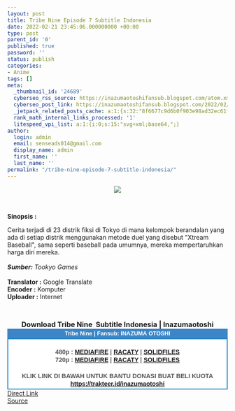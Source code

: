 ```yaml
---
layout: post
title: Tribe Nine Episode 7 Subtitle Indonesia
date: 2022-02-21 23:45:06.000000000 +00:00
type: post
parent_id: '0'
published: true
password: ''
status: publish
categories:
- Anime
tags: []
meta:
  _thumbnail_id: '24689'
  cyberseo_rss_source: https://inazumaotoshifansub.blogspot.com/atom.xml?start-index=1
  cyberseo_post_link: https://inazumaotoshifansub.blogspot.com/2022/02/tribe-nine-episode-7-subtitle-indonesia.html
  _jetpack_related_posts_cache: a:1:{s:32:"8f6677c9d6b0f903e98ad32ec61f8deb";a:2:{s:7:"expires";i:1657957075;s:7:"payload";a:3:{i:0;a:1:{s:2:"id";i:25182;}i:1;a:1:{s:2:"id";i:24983;}i:2;a:1:{s:2:"id";i:24888;}}}}
  rank_math_internal_links_processed: '1'
  litespeed_vpi_list: a:1:{i:0;s:15:"svg+xml;base64,";}
author:
  login: admin
  email: senseads014@gmail.com
  display_name: admin
  first_name: ''
  last_name: ''
permalink: "/tribe-nine-episode-7-subtitle-indonesia/"
---
```

</p>
<div class="separator" style="clear: both; text-align: center;"><a href="https://blogger.googleusercontent.com/img/a/AVvXsEjYZJbYwTqJOslqrm4TEiHQUhdNJcEgH5s3BJK6LfNamNz4qk6RlQCcfbKUdaP-8nhMQ1rVQSs_3JfwhMAuv9c7ORnSn8huzcDg-n5YyFtJF80M48uh7ZTqYARAZoyw17XGy5L8szAsC2993qCbwQmWGn41TJO7yRhEe6yDOAIAUUGeF57AsGJ29qZs=s450" style="margin-left: 1em; margin-right: 1em;"><img border="0" data-original-height="269" data-original-width="450" src="{{ site.baseurl }}/assets/2022/02/AVvXsEjYZJbYwTqJOslqrm4TEiHQUhdNJcEgH5s3BJK6LfNamNz4qk6RlQCcfbKUdaP-8nhMQ1rVQSs_3JfwhMAuv9c7ORnSn8huzcDg-n5YyFtJF80M48uh7ZTqYARAZoyw17XGy5L8szAsC2993qCbwQmWGn41TJO7yRhEe6yDOAIAUUGeF57AsGJ29qZs=s16000" /></a></div>
<p>&nbsp;</p>
<p><b>Sinopsis :</b></p>
<div style="text-align: left;"><span face="&quot;trebuchet ms&quot; , sans-serif">Cerita terjadi di 23 distrik fiksi di Tokyo di mana kelompok berandalan yang ada di setiap distrik menggunakan metode duel yang disebut "Xtream Baseball", sama seperti baseball pada umumnya, mereka mempertaruhkan harga diri mereka.&nbsp;</span></div>
<div style="text-align: left;"><span face="&quot;trebuchet ms&quot; , sans-serif"><br /></span></div>
<div style="text-align: left;"><span face="&quot;trebuchet ms&quot; , sans-serif"><i><b>Sumber:</b> Tookyo Games</i></span></div>
<div style="text-align: left;"><span face="&quot;trebuchet ms&quot; , sans-serif"><br /></span>
<div style="text-align: left;"><span face="&quot;trebuchet ms&quot; , sans-serif"><b>Translator :</b> Google Translate</span></div>
<div style="text-align: left;"><span face="&quot;trebuchet ms&quot; , sans-serif"><b>Encoder :</b> Komputer</span></div>
<div style="text-align: left;"><span face="&quot;trebuchet ms&quot; , sans-serif"><b>Uploader :</b> Internet</span></div>
<p><span face="&quot;trebuchet ms&quot; , sans-serif"><br /></span></div>
<div style="text-align: center;"><span face="&quot;trebuchet ms&quot; , sans-serif" style="font-size: medium;"><b>Download Tribe Nine&nbsp; Subtitle Indonesia | Inazumaotoshi</b></span></div>
<div style="margin: 0px; padding: 0px;">
<div align="center" style="background-color: #3d85c6; color: #339999; font-family: arial, geneva, sans-serif; line-height: 18.1875px; margin: 0px; padding: 2px;">
<div style="margin: 0px; padding: 0px;">
<div style="margin: 0px; padding: 0px;">
<div style="margin: 0px; padding: 0px;">
<div style="margin: 0px; padding: 0px;">
<div style="margin: 0px; padding: 0px;">
<div style="margin: 0px; padding: 0px;">
<div style="margin: 0px; padding: 0px;"><span style="font-size: small;"><b style="margin: 0px; padding: 0px;"><span class="Apple-style-span" face="&quot;trebuchet ms&quot; , sans-serif" style="margin: 0px; padding: 0px;"><span style="color: white; margin: 0px; padding: 0px;">Tribe Nine | Fansub: INAZUMA&nbsp;</span></span></b><b style="margin: 0px; padding: 0px;"><span class="Apple-style-span" face="&quot;trebuchet ms&quot; , sans-serif" style="margin: 0px; padding: 0px;"><span style="color: white; margin: 0px; padding: 0px;">OTOSHI</span></span></b></span></div>
</div>
</div>
</div>
</div>
</div>
</div>
</div>
<div style="background-color: white; border: 2px solid rgb(31, 133, 198); font-family: arial, geneva, sans-serif; line-height: 18.1875px; margin: 0px; padding: 2px; text-align: justify;">
<div style="font-family: arial, helvetica, sans-serif; margin: 0px; padding: 0px; text-align: center;">
<div style="margin: 0px; padding: 0px;">
<div style="margin: 0px; padding: 0px;">
<div style="margin: 0px; padding: 0px;">
<div style="margin: 0px; padding: 0px;">
<div style="margin: 0px; padding: 0px;">
<div style="margin: 0px; padding: 0px;">
<div style="margin: 0px; padding: 0px;">
<div style="color: #555555;">&nbsp;</div>
<div style="color: #555555;"><b style="margin: 0px; padding: 0px;">480p : <a href="https://ouo.io/LOnE6D" target="_blank" rel="noopener">MEDIAFIRE</a> | <a href="https://ouo.io/LfD5SHG" target="_blank" rel="noopener">RACATY</a> | <a href="https://ouo.io/09PWOf" target="_blank" rel="noopener">SOLIDFILES</a></b></div>
<div style="color: #555555;"><b style="margin: 0px; padding: 0px;">720p :&nbsp;</b><b style="margin: 0px; padding: 0px;"><a href="https://ouo.io/6pMW8S" target="_blank" rel="noopener">MEDIAFIRE</a> | <a href="https://ouo.io/Ppm4B7" target="_blank" rel="noopener">RACATY</a> | <a href="https://ouo.io/UaLZiQ2" target="_blank" rel="noopener">SOLIDFILES</a></b></div>
<div style="color: #555555;"><b style="margin: 0px; padding: 0px;">&nbsp;</b></div>
<div style="color: #555555;"><b style="margin: 0px; padding: 0px;">KLIK LINK DI BAWAH UNTUK BANTU DONASI BUAT BELI KUOTA</b></div>
<div style="color: #555555;"><b style="margin: 0px; padding: 0px;"><a href="https://trakteer.id/inazumaotoshi" target="_blank" rel="noopener">https://trakteer.id/inazumaotoshi</a><br /></b></div>
<div style="color: #555555;"></div>
</div>
</div>
</div>
</div>
</div>
</div>
</div>
</div>
</div>
</div>
<link rel="stylesheet" href="https://cdnjs.cloudflare.com/ajax/libs/font-awesome/4.7.0/css/font-awesome.min.css" />
<div class="divbtn"> <a href="https://handymansurrender.com/fihup8buzv?key=94550f7ce39444073321dde3b8782f97" class="btn"><i class="fa fa-download"></i> Direct Link</a> <br /><a href="https://inazumaotoshifansub.blogspot.com/2022/02/tribe-nine-episode-7-subtitle-indonesia.html">Source</a> </div>
